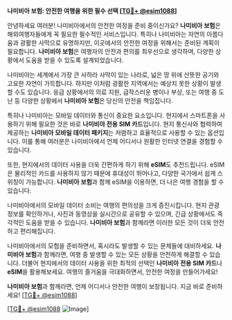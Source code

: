 **나미비아 보험: 안전한 여행을 위한 필수 선택 [[TG💪+ @esim1088](https://t.me/s/esim1088)]**

안녕하세요 여러분! 나미비아에서의 안전한 여정을 준비 중이신가요? **나미비아 보험**은 해외여행자들에게 꼭 필요한 필수적인 서비스입니다. 특히나 나미비아는 자연의 아름다움과 광활한 사막으로 유명하지만, 이곳에서의 안전한 여정을 위해서는 준비된 계획이 필요합니다. **나미비아 보험**은 여행자의 안전과 편의를 최우선으로 생각하며, 다양한 상황에서 도움을 받을 수 있도록 설계되었습니다.

나미비아는 세계에서 가장 큰 사하라 사막이 있는 나라로, 넓은 땅 위에 산뜻한 공기와 고요한 자연이 가득합니다. 하지만 이처럼 광활한 지역에서는 예상치 못한 상황이 발생할 수도 있습니다. 응급 상황에서의 의료 지원, 급작스러운 병이나 부상, 또는 여행 중 도난 등 다양한 상황에서 **나미비아 보험**은 당신의 안전을 책임집니다.

특히나 나미비아는 모바일 데이터와 통신이 중요한 요소입니다. 현지에서 스마트폰을 사용하기 위해 필요한 것은 바로 **나미비아 전용 SIM 카드**입니다. 현지 통신사와 협력하여 제공하는 **나미비아 모바일 데이터 패키지**는 저렴하고 효율적으로 사용할 수 있는 옵션입니다. 이를 통해 여러분은 나미비아에서 언제 어디서나 원활한 인터넷 연결을 경험할 수 있습니다.

또한, 현지에서의 데이터 사용을 더욱 간편하게 하기 위해 **eSIM**도 추천드립니다. eSIM은 물리적인 카드를 사용하지 않기 때문에 휴대성이 뛰어나고, 다양한 국가에서 쉽게 스위칭이 가능합니다. **나미비아 보험**과 함께 eSIM을 이용하면, 더 나은 여행 경험을 할 수 있습니다.

나미비아에서의 모바일 데이터 소비는 여행의 편의성을 크게 증진시킵니다. 현지 관광 정보를 확인하거나, 사진과 동영상을 실시간으로 공유할 수 있으며, 긴급 상황에서도 즉각적인 도움을 받을 수 있습니다. **나미비아 보험**과 함께라면 이러한 모든 것이 더욱 안전하고 편리해집니다.

나미비아에서의 모험을 준비하면서, 혹시라도 발생할 수 있는 문제들에 대비하세요. **나미비아 보험**과 함께라면, 여행 중 발생할 수 있는 모든 상황을 안전하게 해결할 수 있습니다. 더불어 현지에서의 데이터 사용을 위한 최적의 선택인 **나미비아 전용 SIM 카드**나 **eSIM**을 활용해보세요. 여행의 즐거움을 극대화하면서, 안전한 여정을 만들어가세요!

**나미비아 보험**과 함께라면, 언제 어디서나 안전한 여행이 보장됩니다. 지금 바로 준비하세요! [[TG💪+ @esim1088](https://t.me/s/esim1088)]

[[TG💪+ @esim1088](https://t.me/s/esim1088) ![Image](https://i.postimg.cc/Y0z9fWf4/image.png)]